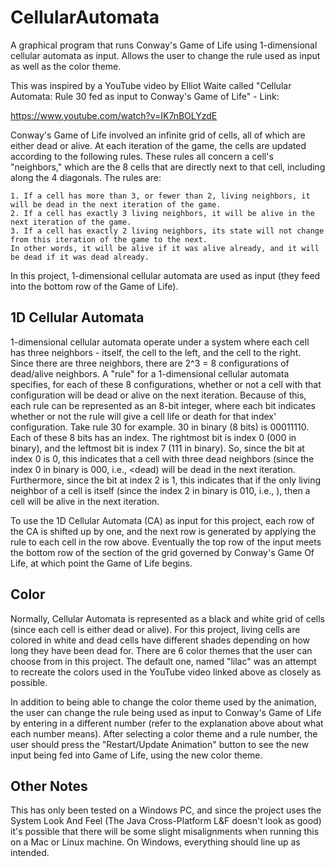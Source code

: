 # CellularAutomata
A graphical program that runs Conway's Game of Life using 1-dimensional cellular automata as input.  Allows the user to change the rule used as input as well as the color theme.

This was inspired by a YouTube video by Elliot Waite called "Cellular Automata: Rule 30 fed as input to Conway's Game of Life" - Link: 

https://www.youtube.com/watch?v=IK7nBOLYzdE

Conway's Game of Life involved an infinite grid of cells, all of which are either dead or alive.  At each iteration of the game, the cells are updated according to the following
rules.  These rules all concern a cell's "neighbors," which are the 8 cells that are directly next to that cell, including along the 4 diagonals.  The rules are: 

    1. If a cell has more than 3, or fewer than 2, living neighbors, it will be dead in the next iteration of the game. 
    2. If a cell has exactly 3 living neighbors, it will be alive in the next iteration of the game. 
    3. If a cell has exactly 2 living neighbors, its state will not change from this iteration of the game to the next.  
    In other words, it will be alive if it was alive already, and it will be dead if it was dead already.  

In this project, 1-dimensional cellular automata are used as input (they feed into the bottom row of the Game of Life).

## 1D Cellular Automata

1-dimensional cellular automata operate under a system where each cell has three neighbors - itself, the cell to the left, and the cell to the right.  Since there are three 
neighbors, there are 2^3 = 8 configurations of dead/alive neighbors.  A "rule" for a 1-dimensional cellular automata specifies, for each of these 8 configurations, whether or 
not a cell with that configuration will be dead or alive on the next iteration.  Because of this, each rule can be represented as an 8-bit integer, where each bit indicates
whether or not the rule will give a cell life or death for that index' configuration.  Take rule 30 for example.  30 in binary (8 bits) is 00011110.  
Each of these 8 bits has an index.  The rightmost bit is index 0 (000 in binary), and the leftmost bit is index 7 (111 in binary).  So, since the bit at index 0 is 0, this 
indicates that a cell with three dead neighbors (since the index 0 in binary is 000, i.e., <dead><dead><dead) will be dead in the next iteration.  Furthermore, since the bit at
index 2 is 1, this indicates that if the only living neighbor of a cell is itself (since the index 2 in binary is 010, i.e., <dead><alive><dead>), then a cell will be alive in
the next iteration.

To use the 1D Cellular Automata (CA) as input for this project, each row of the CA is shifted up by one, and the next row is generated by applying the rule to each cell in the
row above.  Eventually the top row of the input meets the bottom row of the section of the grid governed by Conway's Game Of Life, at which point the Game of Life begins.  

## Color

Normally, Cellular Automata is represented as a black and white grid of cells (since each cell is either dead or alive).  For this project, living cells are colored in white 
and dead cells have different shades depending on how long they have been dead for.  There are 6 color themes that the user can choose from in this project.  The default one, named "lilac" was an attempt to recreate the colors used in the YouTube video linked above as closely as possible.

In addition to being able to change the color theme used by the animation, the user can change the rule being used as input to Conway's Game of Life by entering in a different
number (refer to the explanation above about what each number means).  After selecting a color theme and a rule number, the user should press the "Restart/Update Animation"
button to see the new input being fed into Game of Life, using the new color theme.  

## Other Notes

This has only been tested on a Windows PC, and since the project uses the System Look And Feel (The Java Cross-Platform L&F doesn't look as good) it's possible that there
will be some slight misalignments when running this on a Mac or Linux machine.  On Windows, everything should line up as intended.  
